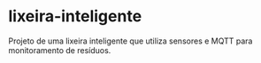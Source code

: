 # lixeira-inteligente
Projeto de uma lixeira inteligente que utiliza sensores e MQTT para monitoramento de resíduos.
